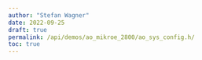 ```yaml
---
author: "Stefan Wagner"
date: 2022-09-25
draft: true
permalink: /api/demos/ao_mikroe_2800/ao_sys_config.h/
toc: true
---
```


